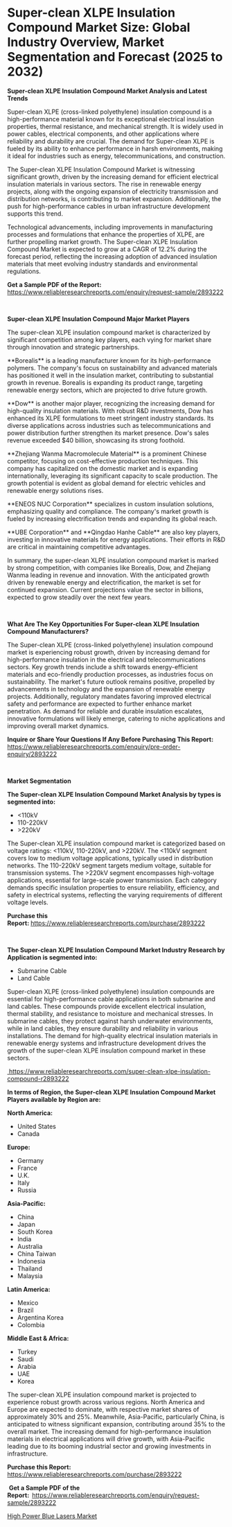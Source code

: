 <p><h1>Super-clean XLPE Insulation Compound Market Size: Global Industry Overview, Market Segmentation and Forecast (2025 to 2032)</h1></p><p><strong>Super-clean XLPE Insulation Compound Market Analysis and Latest Trends</strong></p>
<p><p>Super-clean XLPE (cross-linked polyethylene) insulation compound is a high-performance material known for its exceptional electrical insulation properties, thermal resistance, and mechanical strength. It is widely used in power cables, electrical components, and other applications where reliability and durability are crucial. The demand for Super-clean XLPE is fueled by its ability to enhance performance in harsh environments, making it ideal for industries such as energy, telecommunications, and construction.</p><p>The Super-clean XLPE Insulation Compound Market is witnessing significant growth, driven by the increasing demand for efficient electrical insulation materials in various sectors. The rise in renewable energy projects, along with the ongoing expansion of electricity transmission and distribution networks, is contributing to market expansion. Additionally, the push for high-performance cables in urban infrastructure development supports this trend.</p><p>Technological advancements, including improvements in manufacturing processes and formulations that enhance the properties of XLPE, are further propelling market growth. The Super-clean XLPE Insulation Compound Market is expected to grow at a CAGR of 12.2% during the forecast period, reflecting the increasing adoption of advanced insulation materials that meet evolving industry standards and environmental regulations.</p></p>
<p><strong>Get a Sample PDF of the Report:&nbsp;</strong> <a href="https://www.reliableresearchreports.com/enquiry/request-sample/2893222?utm_campaign=3250&utm_medium=2&utm_source=Github&utm_content=ia&utm_term=15032025&utm_id=super-clean-xlpe-insulation-compound">https://www.reliableresearchreports.com/enquiry/request-sample/2893222</a></p>
<p>&nbsp;</p>
<p><strong>Super-clean XLPE Insulation Compound Major Market Players</strong></p>
<p><p>The super-clean XLPE insulation compound market is characterized by significant competition among key players, each vying for market share through innovation and strategic partnerships. </p><p>**Borealis** is a leading manufacturer known for its high-performance polymers. The company's focus on sustainability and advanced materials has positioned it well in the insulation market, contributing to substantial growth in revenue. Borealis is expanding its product range, targeting renewable energy sectors, which are projected to drive future growth.</p><p>**Dow** is another major player, recognizing the increasing demand for high-quality insulation materials. With robust R&D investments, Dow has enhanced its XLPE formulations to meet stringent industry standards. Its diverse applications across industries such as telecommunications and power distribution further strengthen its market presence. Dow's sales revenue exceeded $40 billion, showcasing its strong foothold.</p><p>**Zhejiang Wanma Macromolecule Material** is a prominent Chinese competitor, focusing on cost-effective production techniques. This company has capitalized on the domestic market and is expanding internationally, leveraging its significant capacity to scale production. The growth potential is evident as global demand for electric vehicles and renewable energy solutions rises.</p><p>**ENEOS NUC Corporation** specializes in custom insulation solutions, emphasizing quality and compliance. The company's market growth is fueled by increasing electrification trends and expanding its global reach.</p><p>**UBE Corporation** and **Qingdao Hanhe Cable** are also key players, investing in innovative materials for energy applications. Their efforts in R&D are critical in maintaining competitive advantages.</p><p>In summary, the super-clean XLPE insulation compound market is marked by strong competition, with companies like Borealis, Dow, and Zhejiang Wanma leading in revenue and innovation. With the anticipated growth driven by renewable energy and electrification, the market is set for continued expansion. Current projections value the sector in billions, expected to grow steadily over the next few years.</p></p>
<p>&nbsp;</p>
<p><strong>What Are The Key Opportunities For Super-clean XLPE Insulation Compound Manufacturers?</strong></p>
<p><p>The Super-clean XLPE (cross-linked polyethylene) insulation compound market is experiencing robust growth, driven by increasing demand for high-performance insulation in the electrical and telecommunications sectors. Key growth trends include a shift towards energy-efficient materials and eco-friendly production processes, as industries focus on sustainability. The market's future outlook remains positive, propelled by advancements in technology and the expansion of renewable energy projects. Additionally, regulatory mandates favoring improved electrical safety and performance are expected to further enhance market penetration. As demand for reliable and durable insulation escalates, innovative formulations will likely emerge, catering to niche applications and improving overall market dynamics.</p></p>
<p><strong>Inquire or Share Your Questions If Any Before Purchasing This Report:</strong> <a href="https://www.reliableresearchreports.com/enquiry/pre-order-enquiry/2893222?utm_campaign=3250&utm_medium=2&utm_source=Github&utm_content=ia&utm_term=15032025&utm_id=super-clean-xlpe-insulation-compound">https://www.reliableresearchreports.com/enquiry/pre-order-enquiry/2893222</a></p>
<p>&nbsp;</p>
<p><strong>Market Segmentation</strong></p>
<p><strong>The Super-clean XLPE Insulation Compound Market Analysis by types is segmented into:</strong></p>
<p><ul><li><110kV</li><li>110-220kV</li><li>>220kV</li></ul></p>
<p><p>The Super-clean XLPE insulation compound market is categorized based on voltage ratings: <110kV, 110-220kV, and >220kV. The <110kV segment covers low to medium voltage applications, typically used in distribution networks. The 110-220kV segment targets medium voltage, suitable for transmission systems. The >220kV segment encompasses high-voltage applications, essential for large-scale power transmission. Each category demands specific insulation properties to ensure reliability, efficiency, and safety in electrical systems, reflecting the varying requirements of different voltage levels.</p></p>
<p><strong>Purchase this Report:&nbsp;</strong><a href="https://www.reliableresearchreports.com/purchase/2893222?utm_campaign=3250&utm_medium=2&utm_source=Github&utm_content=ia&utm_term=15032025&utm_id=super-clean-xlpe-insulation-compound">https://www.reliableresearchreports.com/purchase/2893222</a></p>
<p>&nbsp;</p>
<p><strong>The Super-clean XLPE Insulation Compound Market Industry Research by Application is segmented into:</strong></p>
<p><ul><li>Submarine Cable</li><li>Land Cable</li></ul></p>
<p><p>Super-clean XLPE (cross-linked polyethylene) insulation compounds are essential for high-performance cable applications in both submarine and land cables. These compounds provide excellent electrical insulation, thermal stability, and resistance to moisture and mechanical stresses. In submarine cables, they protect against harsh underwater environments, while in land cables, they ensure durability and reliability in various installations. The demand for high-quality electrical insulation materials in renewable energy systems and infrastructure development drives the growth of the super-clean XLPE insulation compound market in these sectors.</p></p>
<p><a href="https://www.reliableresearchreports.com/super-clean-xlpe-insulation-compound-r2893222?utm_campaign=3250&utm_medium=2&utm_source=Github&utm_content=ia&utm_term=15032025&utm_id=super-clean-xlpe-insulation-compound">&nbsp;https://www.reliableresearchreports.com/super-clean-xlpe-insulation-compound-r2893222</a></p>
<p><strong>In terms of Region, the Super-clean XLPE Insulation Compound Market Players available by Region are:</strong></p>
<p>
    <p> <strong> North America: </strong>
        <ul>
            <li>United States</li>
            <li>Canada</li>
        </ul>
        </p> 
    <p> <strong> Europe: </strong>
        <ul>
            <li>Germany</li>
            <li>France</li>
            <li>U.K.</li>
            <li>Italy</li>
            <li>Russia</li>
        </ul>
        </p> 
    <p> <strong> Asia-Pacific: </strong>
        <ul>
            <li>China</li>
            <li>Japan</li>
            <li>South Korea</li>
            <li>India</li>
            <li>Australia</li>
            <li>China Taiwan</li>
            <li>Indonesia</li>
            <li>Thailand</li>
            <li>Malaysia</li>
        </ul>
        </p> 
    <p> <strong> Latin America: </strong>
        <ul>
            <li>Mexico</li>
            <li>Brazil</li>
            <li>Argentina Korea</li>
            <li>Colombia</li>
        </ul>
        </p> 
    <p> <strong> Middle East & Africa: </strong>
        <ul>
            <li>Turkey</li>
            <li>Saudi</li>
            <li>Arabia</li>
            <li>UAE</li>
            <li>Korea</li>
        </ul>
    </p>
    </p>
<p><p>The super-clean XLPE insulation compound market is projected to experience robust growth across various regions. North America and Europe are expected to dominate, with respective market shares of approximately 30% and 25%. Meanwhile, Asia-Pacific, particularly China, is anticipated to witness significant expansion, contributing around 35% to the overall market. The increasing demand for high-performance insulation materials in electrical applications will drive growth, with Asia-Pacific leading due to its booming industrial sector and growing investments in infrastructure.</p></p>
<p><strong>Purchase this Report: </strong><a href="https://www.reliableresearchreports.com/purchase/2893222?utm_campaign=3250&utm_medium=2&utm_source=Github&utm_content=ia&utm_term=15032025&utm_id=super-clean-xlpe-insulation-compound">https://www.reliableresearchreports.com/purchase/2893222</a></p>
<p>&nbsp;<strong>Get a Sample PDF of the Report:&nbsp;&nbsp;</strong><a href="https://www.reliableresearchreports.com/enquiry/request-sample/2893222?utm_campaign=3250&utm_medium=2&utm_source=Github&utm_content=ia&utm_term=15032025&utm_id=super-clean-xlpe-insulation-compound">https://www.reliableresearchreports.com/enquiry/request-sample/2893222</a></p>
<p><strong></strong></p>
<p><p><a href="https://github.com/alejnaouare/Market-Research-Report-List-1/blob/main/high-power-blue-lasers-market.md?utm_campaign=3250&utm_medium=2&utm_source=Github&utm_content=ia&utm_term=15032025&utm_id=super-clean-xlpe-insulation-compound">High Power Blue Lasers Market</a></p></p>